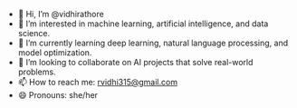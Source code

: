 - 👋 Hi, I’m @vidhirathore  
- 👀 I’m interested in machine learning, artificial intelligence, and data science.  
- 🌱 I’m currently learning deep learning, natural language processing, and model optimization.  
- 💞️ I’m looking to collaborate on AI projects that solve real-world problems. 
- 📫 How to reach me: rvidhi315@gmail.com 
- 😄 Pronouns: she/her  
